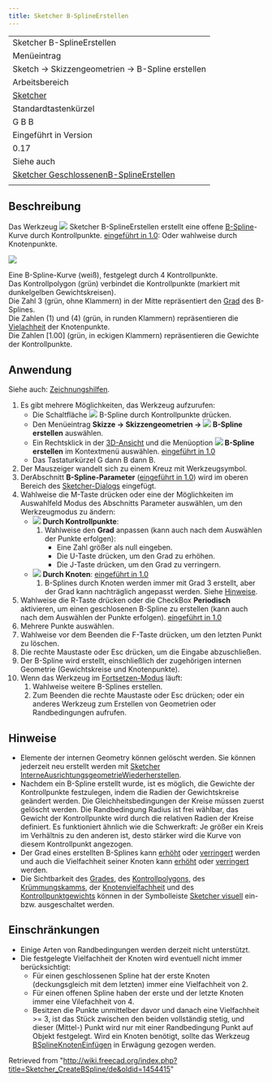 ```yaml
---
title: Sketcher B-SplineErstellen
---
```


|                                                                                                                   |
| ----------------------------------------------------------------------------------------------------------------- |
| Sketcher B-SplineErstellen                                                                                        |
| Menüeintrag                                                                                                       |
| Sketch → Skizzengeometrien → B-Spline erstellen                                                                   |
| Arbeitsbereich                                                                                                    |
| [Sketcher](/Sketcher_Workbench/de "Sketcher Workbench/de")                                                        |
| Standardtastenkürzel                                                                                              |
| G B B                                                                                                             |
| Eingeführt in Version                                                                                             |
| 0.17                                                                                                              |
| Siehe auch                                                                                                        |
| [Sketcher GeschlossenenB-SplineErstellen](/Sketcher_CreatePeriodicBSpline/de "Sketcher CreatePeriodicBSpline/de") |
|                                                                                                                   |

## Beschreibung

Das Werkzeug ![](/images/Sketcher_CreateBSpline.svg) Sketcher B-SplineErstellen erstellt eine offene [B-Spline](/B-Splines "B-Splines")-Kurve durch Kontrollpunkte. [eingeführt in 1.0](/Release_notes_1.0/de "Release notes 1.0/de"): Oder wahlweise durch Knotenpunkte.

![](/images/Sketcher_CreateBSpline_Example.png)

Eine B-Spline-Kurve (weiß), festgelegt durch 4 Kontrollpunkte.  
Das Kontrollpolygon (grün) verbindet die Kontrollpunkte (markiert mit dunkelgelben Gewichtskreisen).  
Die Zahl 3 (grün, ohne Klammern) in der Mitte repräsentiert den [Grad](/Sketcher_BSplineIncreaseDegree/de#Beschreibung "Sketcher BSplineIncreaseDegree/de") des B-Splines.  
Die Zahlen (1) und (4) (grün, in runden Klammern) repräsentieren die [Vielachheit](/Sketcher_BSplineDecreaseKnotMultiplicity/de#Beschreibung "Sketcher BSplineDecreaseKnotMultiplicity/de") der Knotenpunkte.  
Die Zahlen [1.00] (grün, in eckigen Klammern) repräsentieren die Gewichte der Kontrollpunkte.

## Anwendung

Siehe auch: [Zeichnungshilfen](/Sketcher_Workbench/de#Zeichnungshilfen "Sketcher Workbench/de").

1. Es gibt mehrere Möglichkeiten, das Werkzeug aufzurufen:
   - Die Schaltfläche ![](/images/Sketcher_CreateBSpline.svg) B-Spline durch Kontrollpunkte drücken.
   - Den Menüeintrag **Skizze → Skizzengeometrien → ![](/images/Sketcher_CreateBSpline.svg) B-Spline erstellen** auswählen.
   - Ein Rechtsklick in der [3D-Ansicht](/3D_view/de "3D view/de") und die Menüoption **![](/images/Sketcher_CreateBSpline.svg) B-Spline erstellen** im Kontextmenü auswählen. [eingeführt in 1.0](/Release_notes_1.0/de "Release notes 1.0/de")
   - Das Tastaturkürzel G dann B dann B.
2. Der Mauszeiger wandelt sich zu einem Kreuz mit Werkzeugsymbol.
3. DerAbschnitt **B-Spline-Parameter** ([eingeführt in 1.0](/Release_notes_1.0/de "Release notes 1.0/de")) wird im oberen Bereich des [Sketcher-Dialogs](/Sketcher_Dialog/de "Sketcher Dialog/de") eingefügt.
4. Wahlweise die M-Taste drücken oder eine der Möglichkeiten im Auswahlfeld Modus des Abschnitts Parameter auswählen, um den Werkzeugmodus zu ändern:
   - ![](/images/Sketcher_CreateBSpline.svg) **Durch Kontrollpunkte**:
     1. Wahlweise den **Grad** anpassen (kann auch nach dem Auswählen der Punkte erfolgen):
        - Eine Zahl größer als null eingeben.
        - Die U-Taste drücken, um den Grad zu erhöhen.
        - Die J-Taste drücken, um den Grad zu verringern.
   - ![](/images/Sketcher_CreateBSplineByInterpolation.svg) **Durch Knoten**: [eingeführt in 1.0](/Release_notes_1.0/de "Release notes 1.0/de")
     1. B-Splines durch Knoten werden immer mit Grad 3 erstellt, aber der Grad kann nachträglich angepasst werden. Siehe [Hinweise](#Hinweise).
5. Wahlweise die R-Taste drücken oder die CheckBox **Periodisch** aktivieren, um einen geschlosenen B-Spline zu erstellen (kann auch nach dem Auswählen der Punkte erfolgen). [eingeführt in 1.0](/Release_notes_1.0/de "Release notes 1.0/de")
6. Mehrere Punkte auswählen.
7. Wahlweise vor dem Beenden die F-Taste drücken, um den letzten Punkt zu löschen.
8. Die rechte Maustaste oder Esc drücken, um die Eingabe abzuschließen.
9. Der B-Spline wird erstellt, einschließlich der zugehörigen internen Geometrie (Gewichtskreise und Knotenpunkte).
10. Wenn das Werkzeug im [Fortsetzen-Modus](/Sketcher_Workbench/de#Fortsetzen-Modi "Sketcher Workbench/de") läuft:
    1. Wahlweise weitere B-Splines erstellen.
    2. Zum Beenden die rechte Maustaste oder Esc drücken; oder ein anderes Werkzeug zum Erstellen von Geometrien oder Randbedingungen aufrufen.

## Hinweise

- Elemente der internen Geometry können gelöscht werden. Sie können jederzeit neu erstellt werden mit [Sketcher InterneAusrichtungsgeometrieWiederherstellen](/Sketcher_RestoreInternalAlignmentGeometry/de "Sketcher RestoreInternalAlignmentGeometry/de").
- Nachdem ein B-Spline erstellt wurde, ist es möglich, die Gewichte der Kontrollpunkte festzulegen, indem die Radien der Gewichtskreise geändert werden. Die Gleichheitsbedingungen der Kreise müssen zuerst gelöscht werden. Die Randbedingung Radius ist frei wählbar, das Gewicht der Kontrollpunkte wird durch die relativen Radien der Kreise definiert. Es funktioniert ähnlich wie die Schwerkraft: Je größer ein Kreis im Verhältnis zu den anderen ist, desto stärker wird die Kurve von diesem Kontrollpunkt angezogen.
- Der Grad eines erstellten B-Splines kann [erhöht](/Sketcher_BSplineIncreaseDegree/de "Sketcher BSplineIncreaseDegree/de") oder [verringert](/Sketcher_BSplineDecreaseDegree/de "Sketcher BSplineDecreaseDegree/de") werden und auch die Vielfachheit seiner Knoten kann [erhöht](/Sketcher_BSplineIncreaseKnotMultiplicity/de "Sketcher BSplineIncreaseKnotMultiplicity/de") oder [verringert](/Sketcher_BSplineIncreaseKnotMultiplicity/de "Sketcher BSplineIncreaseKnotMultiplicity/de") werden.
- Die Sichtbarkeit des [Grades](/Sketcher_BSplineDegree/de "Sketcher BSplineDegree/de"), des [Kontrollpolygons](/Sketcher_BSplinePolygon/de "Sketcher BSplinePolygon/de"), des [Krümmungskamms](/Sketcher_BSplineComb/de "Sketcher BSplineComb/de"), der [Knotenvielfachheit](/Sketcher_BSplineKnotMultiplicity/de "Sketcher BSplineKnotMultiplicity/de") und des [Kontrollpunktgewichts](/Sketcher_BSplinePoleWeight/de "Sketcher BSplinePoleWeight/de") können in der Symbolleiste [Sketcher visuell](/Sketcher_Workbench/de#Sketcher_visuell "Sketcher Workbench/de") ein- bzw. ausgeschaltet werden.

## Einschränkungen

- Einige Arten von Randbedingungen werden derzeit nicht unterstützt.
- Die festgelegte Vielfachheit der Knoten wird eventuell nicht immer berücksichtigt:
  - Für einen geschlossenen Spline hat der erste Knoten (deckungsgleich mit dem letzten) immer eine Vielfachheit von 2.
  - Für einen offenen Spline haben der erste und der letzte Knoten immer eine Vilefachheit von 4.
  - Besitzen die Punkte unmittelber davor und danach eine Vielfachheit >= 3, ist das Stück zwischen den beiden vollständig stetig, und dieser (Mittel-) Punkt wird nur mit einer Randbedingung Punkt auf Objekt festgelegt. Wird ein Knoten benötigt, sollte das Werkzeug [BSplineKnotenEinfügen](/Sketcher_BSplineInsertKnot/de "Sketcher BSplineInsertKnot/de") in Erwägung gezogen werden.

Retrieved from "<http://wiki.freecad.org/index.php?title=Sketcher_CreateBSpline/de&oldid=1454415>"
